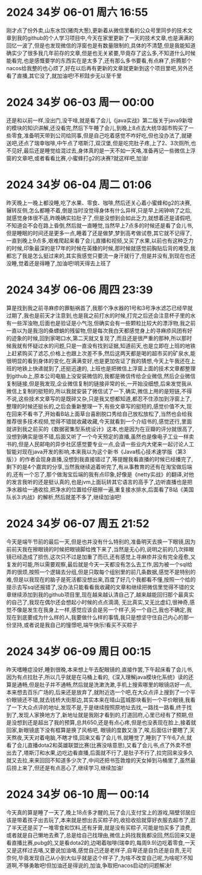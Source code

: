 # 2024 34岁 06-01 周六 16:55
刚才点了份外卖,山东水饺(猪肉大葱),更新着从微信里看的公众号里同步的技术文章到我的github的个人学习项目中,今天在家里更新了一天的技术文章,也是满满的回忆一波了,但是也发现微信的浮窗也是有数量限制的,具体的不清楚,但是我能知道确实少了很多我几年前存的文章,但是也无关紧要,毕竟存了这么多,不知道什么时候能看完,也是感慨要学的东西实在是太多了,还有那么多书要看,有点麻了,折腾那个nacos给我整的也心烦了,好在以后再有更新的文章就更新到这个项目里吧,另外还看了直播,其它没了,就加油吧!不积跬步无以至千里
# 2024 34岁 06-03 周一 00:00
还是和以前一样,没出门,没干啥,就是看了会儿《java实战》第二版关于java9新增的模块的知识讲解,还没看完,然后下午睡了会儿,到晚上8点去大统华超市购买了一些零食,准备明天带到公司给同事,但是自己吃着感觉不咋好吃,但也没办法了,就硬送吧,还点了瑞幸咖啡,中午点了塔斯汀,双汉堡,但是吃完肚子疼,上了2、3次厕所,也不见好,最后还是睡觉给混过去,身体真的是一天不如一天咯,准备再记一些微信上浮窗的文章吧,或者看看比赛,小蜜蜂打g2的决赛?就这样吧,加油!
# 2024 34岁 06-04 周二 01:06
昨天晚上一晚上都没睡,吃了水果、零食、咖啡,然后还关心着小蜜蜂和g2的决赛,辗转反侧,怎么都睡不着,倒是当时没觉得身体有什么异样,只是早上闹钟响了之后,就感觉身体很不适,昨晚确实拉肚子了,但是没想到会如此乏力,就想着还是请假吧,不知道会不会在路上昏倒,然后就一直睡觉,当然早上7点多的时候还是看了会儿书,但是睡眠的时间还是更多一点,睡着了还是做梦,梦到高考做试卷,其它就不记得了,一直到晚上9点多,艰难爬起来看了会儿直播和视频,又买了水果,以前也有这种乏力的时候,印象最深的是17年的时候在英臻的时候,那时候就感觉前胸贴后背的难受,我都忘了我是怎么挺过来的,其实我感觉只要流一身汗就行了,但是并没有,到现在也还没睡,觉着还是得睡了,加油吧!明天得去上班了
# 2024 34岁 06-06 周四 23:39
算是找到我之前寻麻疹的罪魁祸首了,我那个净水器的1号和3号净水滤芯已经早就过期了,我也是前天才注意到,也是我之前打水的时候,打完之后还会注意杯子里的水有一些浑浊物,后面也是验证是小气泡,但确实会有一些颗粒比较大的漂浮物,我之前一直以为是我泡的桑螵蛸的残留物,但是每次我白天都感觉身上的寻麻疹风团有好的迹象的时候,回到家喝口水,第二天就又复现了,而且还是很严重的那种,所以那时候我就有怀疑过水的问题,只是一直没有找到证据,知道前天,也是立即在上班的地铁上赶紧购买了滤芯,价格上也跟上次差不多,然后这两天都是喝的超市买的矿泉水,能很明显的看到身体的变化,在满满变好,也是更加佐证了我的猜想,今天上午我还在上班的地铁上快递就到了,还挺迅速的,
上班也是把微信上浮窗上面的技术文章都整理到github上,原本公司电脑上没安装微信的,我都是微信传给企业微信,然后企业微信复制链接,但是我发现,企业微信复制的链接非常的长,一开始没细想,后来发觉我从微信上复制的挺短的,所以我就安装了微信试了一下,确实,微信上用的是短链,不得不说,这些技术文章写的是既碎又杂,只是我又想都知道,都忍不住添加到浮窗上了,整理的时候还挺长的,之后会重新整理一下,有些文章写的挺短的,感觉价值不大,现在回来不看书了,开始看B站上面草台喜剧脱口秀给自己放松放松了,当然也会给我推荐很多技术视频,觉得不错就收藏收藏,今天就看到一个介绍书的,感觉还行,里面就讲到我之前买的《数据密集型系统设计》这本,也是因为在豆瓣的评分就很高了,
没想到确实是很不错,后面又听了一个今天预定的直播,虽然也是像电子工业一样卖书的,但是人民邮电的异步社区感觉要专业一点,会请一些业内大佬来一起讨论人工智能对现在java开发的影响,本来我以为这个新书《Java核心技术速学版（第3版）》的作者会现身直播,没想到我直接错过了,等提醒我看直播的时候已经播完了,剩下的是4个嘉宾的分享,当然我继续追着听完了,有从事教育的还有在淘宝做后端的,还有一个忘了,那个做淘宝后端的我有点印象,好像是《netty实战》的翻译,对他的发言我听的还是挺认真的,也是jvm上面玩转其它语言的高手了,边听直播也是把净水器给一通收拾,把净水的位置给仔细擦一遍,重复接水排水,后面看了B站《美国队长3:内战》的解析,然后就差不多了,继续加油吧!
# 2024 34岁 06-07 周五 21:52
今天是端午节前的最后一天,但是也并没有什么特别的,准备明天去换一下眼镜,因为前前天我在擦眼镜的时候把眼镜脚给拽下来了,当然是无心的,说明之前的几次摔眼镜已经造成了损伤,这次只不过是加重了而已,还有感觉上寻麻疹并没有完全痊愈,又复发的可能,所以需要观察,最后就是今天一天都没有怎么去工作,因为被一个sql给弄的很烦,按照一个逻辑去分组,但是只取每个组别里的前几条数据,感觉不是特别的难,但是以我现在的脑子是死活都没想出来,百度了好几个我都看不懂,按照一个给的提示去写sql还报错了,没办法只能看看我收藏的文章和继续把微信里觉得不错的文章继续添加到我的github项目里,现在越来越认清自己了,越来越能回归那个最真实的自己了,我现在偶尔还会想起小时候的点点滴滴,
无比真实,又无比虚幻,很神奇,感觉不像是发生在我身上一样,感觉应该会是另一个样子,另一个自己,我也不确定,我现在到底要成为什么样的人,我要做什么样的事情,我只是想坚守住自己内心的那一份坚持,或者说是我自己的憧憬吧,端午快乐!看买不买粽子
# 2024 34岁 06-09 周日 00:15
昨天嗜睡症没好,睡到很晚,本来想上午去配眼镜的,直接作罢,下午起床看了会儿书,因为有点拉肚子,所以几乎就是在马桶上看的,《深入理解java模块化系统》读的还算是通畅,但是肚子并不通畅,然后就是洗漱洗漱,手机上搜索哪里的眼镜店好一点,本来想去百乐广场的,后来还是放弃了,就附近选一个吧,在大众点评上搜到了一个平价眼镜还不错,就去钱桥大街那边,其实本来在晴山蓝城那块看到一个平价眼镜,我看了一下大众点评的地址,发现不是,于是继续按照原地址去找,一路找一路看,终于找到了,发现人家换地方了,新地址就是我刚才看到的,打道回府,心里已经有了预期,但是没想到还是超出了我的预算,总共650,还是有点心疼,但是也没表现在脸上,接着就回家,新眼镜底下没有框算是换了风格吧,
眼镜的度数又涨了,唉,后面估计要瞎了,天天熬夜,天天对着电脑,不瞎才怪,回来又看了会儿书,就睡觉了,睡到了下午6,7点,就看了会儿直播dota2和英雄联盟比赛(比赛没啥意思),又看了会儿书,点了外卖不想出去了,塔斯汀和水果,边吃边看直播,后面就不行了,是肚子不行了,拉完回来没多久就又去拉,来来回回不知道多少次了,中间还把书签敦煌的天女掉到马桶里了,虽然最后捞上来了,但还是有点恶心了,继续学习,继续加油!
# 2024 34岁 06-10 周一 00:14
今天真的算是睡了一天了,晚上18点多才醒的,玩了会儿支付宝上的游戏,隔壁邻居应该是带着孩子出去玩了,本来就是想出去买粽子的,收拾收拾就穿好衣服去超市了,逛了半天还是买了一堆零食和饮料,还有牙膏,就是没有买粽子,可能是怕买多了浪费,或者就是自己懒地去煮了,总是给自己找理由,微信上妈找我我都没回,然后回来又是看直播比赛,pubg的,又是看dota2的,边喝着咖啡(瑞幸的,每周9.9)边吃着零食,一天又是这样过去咯,又要说加油咯,感觉自己还是老样子,自卑还是自负还是自责,无可奈何,毕竟发现自己从小到大似乎就是这个样子了,为啥不改变自己呢,为啥呢?不知道啊,不够勇敢吧!但加油还是得说的,加油,争取把nacos启动的问题解决!